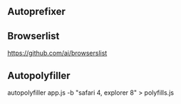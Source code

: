 Autoprefixer
------------

Browserlist
-----------
https://github.com/ai/browserslist

Autopolyfiller
--------------
autopolyfiller app.js -b "safari 4, explorer 8" > polyfills.js